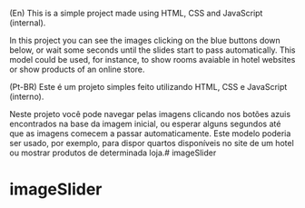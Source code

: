 (En) This is a simple project made using HTML, CSS and JavaScript (internal).

In this project you can see the images clicking on the blue buttons down below, or wait some seconds until the slides start to pass automatically. This model could be used, for instance, to show rooms avaiable in hotel websites or show products of an online store. 


(Pt-BR) Este é um projeto simples feito utilizando HTML, CSS e JavaScript (interno).

Neste projeto você pode navegar pelas imagens clicando nos botões azuis encontrados na base da imagem inicial, ou esperar alguns segundos até que as imagens comecem a passar automaticamente. Este modelo poderia ser usado, por exemplo, para dispor quartos disponíveis no site de um hotel ou mostrar produtos de determinada loja.# imageSlider
# imageSlider
